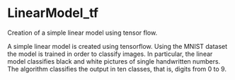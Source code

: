 # LinearModel_tf
Creation of a simple linear model using tensor flow.

A simple linear model is created using tensorflow.
Using the MNIST dataset the model is trained in order to classify images.
In particular, the linear model classifies black and white pictures of single handwritten numbers. The algorithm classifies the output in ten classes, that is, digits from 0 to 9.

